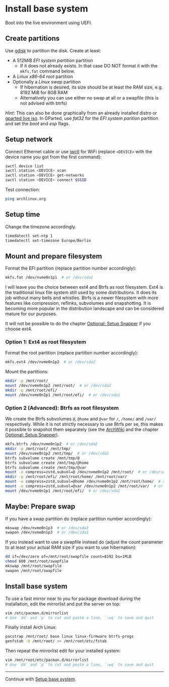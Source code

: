 # Install base system

Boot into the live environment using UEFI.


## Create partitions

Use [gdisk](https://wiki.archlinux.org/title/GPT_fdisk#Create_a_partition_table_and_partitions) to partition the disk.
Create at least:

- A 512MiB *EFI system partition* partition
  - If it does not already exists. In that case DO NOT format it with the `mkfs.fat` command below.
- A *Linux x86-64 root* partition
- Optionally a *Linux swap* partition
  - If hibernation is desired, its size should be at least the RAM size, e.g. 8192 MiB for 8GB RAM
  - Alternatively you can use either no swap at all or a swapfile (this is not advised with btrfs)

*Hint:* This can also be done graphically from an already installed distro or [gparted live iso](https://gparted.org/download.php).
In GParted, use *fat32* for the *EFI system parition* partition and set the *boot* and *esp* flags.


## Setup network

Connect Ethernet cable or use [iwctl](https://wiki.archlinux.org/title/Iwd#iwctl) for WiFi (replace `<DEVICE>` with the device name you got from the first command):

```bash
iwctl device list
iwctl station <DEVICE> scan
iwctl station <DEVICE> get-networks
iwctl station <DEVICE> connect $SSID
```

Test connection:

```bash
ping archlinux.org
```


## Setup time

Change the timezone accordingly.

```bash
timedatectl set-ntp 1
timedatectl set-timezone Europe/Berlin
```


## Mount and prepare filesystem

Format the EFI partition (replace partition number accordingly):

```bash
mkfs.fat /dev/nvme0n1p1  # or /dev/sda1
```

I will leave you the choice between ext4 and Btrfs as root filesystem.
Ext4 is the traditional linux file system still used by some distributions.
It does its job without many bells and whistles.
Btrfs is a newer filesystem with more features like compression, reflinks, subvolumes and snapshotting.
It is becoming more popular in the distribution landscape and can be considered mature for our purposes.

It will not be possible to do the chapter [Optional: Setup Snapper](./snapper.md) if you choose ext4.


### Option 1: Ext4 as root filesystem

Format the root partition (replace partition number accordingly):

```bash
mkfs.ext4 /dev/nvme0n1p2  # or /dev/sda2
```

Mount the partitions:

```bash
mkdir -p /mnt/root/
mount /dev/nvme0n1p2 /mnt/root/  # or /dev/sda2
mkdir -p /mnt/root/efi/
mount /dev/nvme0n1p1 /mnt/root/efi/  # or /dev/sda1
```


### Option 2 (Advanced): Btrfs as root filesystem

We create the Btrfs subvolumes `@`, `@home` and `@var` for `/`, `/home/` and `/var/` respectively.
While it is not strictly necessary to use Btrfs per se, this makes it possible to snapshot them separately (see the [ArchWiki](https://wiki.archlinux.org/title/Snapper#Suggested_filesystem_layout) and the chapter [Optional: Setup Snapper](./snapper.md)).

```bash
mkfs.btrfs /dev/nvme0n1p2  # or /dev/sda2
mkdir -p /mnt/root/ /mnt/tmp/
mount /dev/nvme0n1p2 /mnt/tmp/  # or /dev/sda2
btrfs subvolume create /mnt/tmp/@
btrfs subvolume create /mnt/tmp/@home
btrfs subvolume create /mnt/tmp/@var
mount -o compress=zstd,subvol=@ /dev/nvme0n1p2 /mnt/root/  # or /dev/sda2
mkdir -p /mnt/root/efi/ /mnt/root/home/ /mnt/root/var/
mount -o compress=zstd,subvol=@home /dev/nvme0n1p2 /mnt/root/home/  # or /dev/sda2
mount -o compress=zstd,subvol=@var /dev/nvme0n1p2 /mnt/root/var/  # or /dev/sda2
mount /dev/nvme0n1p1 /mnt/root/efi/  # or /dev/sda1
```


## Maybe: Prepare swap

If you have a swap partition do (replace partition number accordingly):

```bash
mkswap /dev/nvme0n1p3  # or /dev/sda3
swapon /dev/nvme0n1p3  # or /dev/sda3
```

If you instead want to use a swapfile instead do (adjust the count parameter to at least your actual RAM size if you want to use hibernation):

```bash
dd if=/dev/zero of=/mnt/root/swapfile count=8192 bs=1MiB
chmod 600 /mnt/root/swapfile
mkswap /mnt/root/swapfile
swapon /mnt/root/swapfile
```


## Install base system

To use a fast mirror near to you for package download during the installation, edit the mirrorlist and put the server on top:

```bash
vim /etc/pacman.d/mirrorlist
# Use `dd` and `p` to cut and paste a line, `:wq` to save and quit
```

Finally install Arch Linux:

```bash
pacstrap /mnt/root/ base linux linux-firmware btrfs-progs
genfstab -U /mnt/root/ >> /mnt/root/etc/fstab
```

Then repeat the mirrorlist edit for your installed system:

```bash
vim /mnt/root/etc/pacman.d/mirrorlist
# Use `dd` and `p` to cut and paste a line, `:wq` to save and quit
```

---

Continue with [Setup base system](./base-setup.md).
